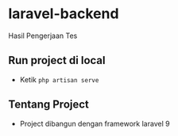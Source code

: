 # laravel-backend
Hasil Pengerjaan Tes

## Run project di local
- Ketik ```php artisan serve```

## Tentang Project
- Project dibangun dengan framework laravel 9
